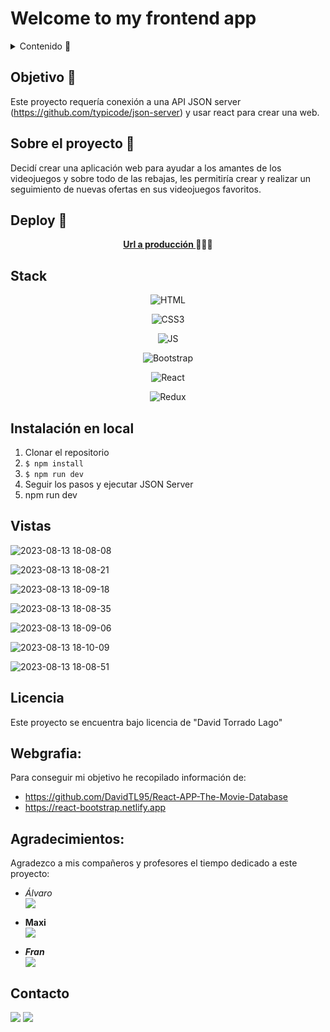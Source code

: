 # Welcome to my frontend app  

<details>
  <summary>Contenido 📝</summary>
  <ol>
    <li><a href="#objetivo-🎯">Objetivo</a></li>
    <li><a href="#sobre-el-proyecto-🔎">Sobre el proyecto</a></li>
    <li><a href="#deploy-🚀">Deploy</a></li>
    <li><a href="#stack">Stack</a></li>
    <li><a href="#instalación-en-local">Instalación</a></li>
    <li><a href="#vistas">Vistas</a></li>
    <li><a href="#licencia">Licencia</a></li>
    <li><a href="#webgrafia">Webgrafia</a></li>
    <li><a href="#agradecimientos">Agradecimientos</a></li>
    <li><a href="#contacto">Contacto</a></li>
  </ol>
</details>

## Objetivo 🎯
Este proyecto requería conexión a una API JSON server (https://github.com/typicode/json-server) y usar react para crear una web.

## Sobre el proyecto 🔎
Decidí crear una aplicación web para ayudar a los amantes de los videojuegos y sobre todo de las rebajas, les permitiría crear y realizar un seguimiento de nuevas ofertas en sus videojuegos favoritos.   
  
## Deploy 🚀
<div align="center">
    <a href="https://react-steam-nine.vercel.app"><strong>Url a producción </strong></a>🚀🚀🚀
</div>

## Stack
<div align="center">

  ![HTML](https://github.com/DavidTL95/React-APP-The-Movie-Database/assets/134488502/5fe1620d-3d3a-4268-bf8b-fccc67fe857e)
  
  ![CSS3](https://github.com/DavidTL95/React-APP-The-Movie-Database/assets/134488502/e7c03987-ec35-4309-8f28-44bcf60ae731)
  
  ![JS](https://github.com/DavidTL95/React-APP-The-Movie-Database/assets/134488502/19cae437-7fea-4710-a31b-e2da72325050)
  
  ![Bootstrap](https://github.com/DavidTL95/React-APP-The-Movie-Database/assets/134488502/b53ea6ed-1fc7-40d1-afbc-e51c78a31e45)
  
  ![React](https://github.com/DavidTL95/React-APP-The-Movie-Database/assets/134488502/3964546f-171c-4d5d-bde0-e552ba53280d)
  
  ![Redux](https://github.com/DavidTL95/React-APP-The-Movie-Database/assets/134488502/ca286e09-0b1e-484c-95e2-c208935db81f)

</div>

## Instalación en local
1. Clonar el repositorio
2. ` $ npm install `
3. ``` $ npm run dev ```
4. Seguir los pasos y ejecutar JSON Server
5. npm run dev

## Vistas


![2023-08-13 18-08-08](https://github.com/DavidTL95/ReactSteam/assets/134488502/f3b5c6de-fbf1-4d67-b3cc-93dc74c02296)

![2023-08-13 18-08-21](https://github.com/DavidTL95/ReactSteam/assets/134488502/0118272f-7021-4188-90e6-4d47e867d1da)

![2023-08-13 18-09-18](https://github.com/DavidTL95/ReactSteam/assets/134488502/478b0a38-d6f9-4c51-9de8-e63ad98ea98f)

![2023-08-13 18-08-35](https://github.com/DavidTL95/ReactSteam/assets/134488502/b19422fd-2e3e-4309-86ab-fedf41f41ca2)

![2023-08-13 18-09-06](https://github.com/DavidTL95/ReactSteam/assets/134488502/9f8ee434-b451-4fe2-8ca7-3b5159fd7f2c)

![2023-08-13 18-10-09](https://github.com/DavidTL95/ReactSteam/assets/134488502/5aec7686-01f2-47cf-ad41-01dbfb19ccf4)

![2023-08-13 18-08-51](https://github.com/DavidTL95/ReactSteam/assets/134488502/682f37f5-8dd8-427c-b415-203b05212ebe)

## Licencia
Este proyecto se encuentra bajo licencia de "David Torrado Lago"

## Webgrafia:
Para conseguir mi objetivo he recopilado información de:
- https://github.com/DavidTL95/React-APP-The-Movie-Database
- https://react-bootstrap.netlify.app

## Agradecimientos:

Agradezco a mis compañeros y profesores el tiempo dedicado a este proyecto:

- *Álvaro*  
<a href="https://github.com/Roekan" target="_blank"><img src="https://img.shields.io/badge/github-24292F?style=for-the-badge&logo=github&logoColor=white" target="_blank"></a> 

- **Maxi**  
<a href="https://www.github.com/MaxiChavez" target="_blank"><img src="https://img.shields.io/badge/github-24292F?style=for-the-badge&logo=github&logoColor=red" target="_blank"></a>

- ***Fran***  
<a href="https://www.github.com/friquelmesori" target="_blank"><img src="https://img.shields.io/badge/github-24292F?style=for-the-badge&logo=github&logoColor=green" target="_blank"></a> 

## Contacto

<a href = "mailto:david.torrado95@gmail.com"><img src="https://img.shields.io/badge/Gmail-C6362C?style=for-the-badge&logo=gmail&logoColor=white" target="_blank"></a>
<a href="https://www.linkedin.com/in/david-torrado-4b08121a6/" target="_blank"><img src="https://img.shields.io/badge/-LinkedIn-%230077B5?style=for-the-badge&logo=linkedin&logoColor=white" target="_blank"></a> 
</p>
